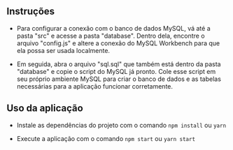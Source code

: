 ## Instruções

- Para configurar a conexão com o banco de dados MySQL, vá até a pasta "src" e acesse a pasta "database". Dentro dela, encontre o arquivo "config.js" e altere a conexão do MySQL Workbench para que ela possa ser usada localmente.

- Em seguida, abra o arquivo "sql.sql" que também está dentro da pasta "database" e copie o script do MySQL já pronto. Cole esse script em seu próprio ambiente MySQL para criar o banco de dados e as tabelas necessárias para a aplicação funcionar corretamente.


## Uso da aplicação

- Instale as dependências do projeto com o comando `npm install` ou `yarn`

- Execute a aplicação com o comando `npm start` ou `yarn start`


